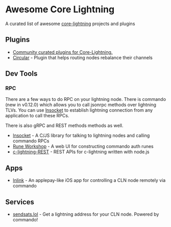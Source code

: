 
# Awesome Core Lightning

A curated list of awesome [core-lightning][cln] projects and plugins

[cln]: https://github.com/ElementsProject/lightning

## Plugins

* [Community curated plugins for Core-Lightning.][lightningd-plugins]
* [Circular][circular] - Plugin that helps routing nodes rebalance their channels

## Dev Tools

### RPC

There are a few ways to do RPC on your lightning node. There is commando (new in v0.12.0) which allows you to call jsonrpc methods over lightning TLVs. You can use [lnsocket][lnsocket] to establish lightning connection from any application to call these RPCs.

There is also gRPC and REST methods methods as well.

* [lnsocket][lnsocket] - A C/JS library for talking to lightning nodes and calling commando RPCs
* [Rune Workshop][rune-workshop] - A web UI for constructing commando auth runes
* [c-lightning-REST][cln-rest] - REST APIs for c-lightning written with node.js

## Apps

* [lnlink][lnlink] - An applepay-like iOS app for controlling a CLN node remotely via commando

## Services

* [sendsats.lol][sendsats] - Get a lightning address for your CLN node. Powered by commando!


[lnlink]: https://lnlink.app
[circular]: https://github.com/giovannizotta/circular
[cln-rest]: https://github.com/Ride-The-Lightning/c-lightning-REST
[lightningd-plugins]: https://github.com/lightningd/plugins
[lnsocket]: https://github.com/jb55/lnsocket
[rune-workshop]: https://jb55.com/runes
[sendsats]: https://sendsats.lol
